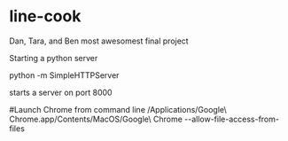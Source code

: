 # line-cook
Dan, Tara, and Ben most awesomest final project

Starting a python server

python -m SimpleHTTPServer

starts a server on port 8000

#Launch Chrome from command line
/Applications/Google\ Chrome.app/Contents/MacOS/Google\ Chrome --allow-file-access-from-files
